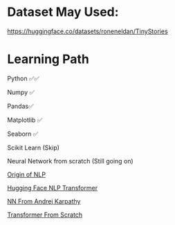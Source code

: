 # Dataset May Used:
https://huggingface.co/datasets/roneneldan/TinyStories



# Learning Path

Python ✅✅

Numpy ✅

Pandas✅

Matplotlib ✅

Seaborn ✅

Scikit Learn (Skip)

Neural Network from scratch (Still going on)

[Origin of NLP](https://www.youtube.com/watch?v=rmVRLeJRkl4&list=PLoROMvodv4rMFqRtEuo6SGjY4XbRIVRd4)

[Hugging Face NLP Transformer](https://huggingface.co/learn/nlp-course/chapter1/1)

[NN From Andrej Karpathy](https://www.youtube.com/watch?v=VMj-3S1tku0&list=PLAqhIrjkxbuWI23v9cThsA9GvCAUhRvKZ)

[Transformer From Scratch](https://www.youtube.com/watch?v=QCJQG4DuHT0&list=PLTl9hO2Oobd97qfWC40gOSU8C0iu0m2l4)

